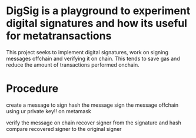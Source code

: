 # DigSig is a playground to experiment digital signatures and how its useful for metatransactions


This project seeks to implement digital signatures, work on signing messages offchain and verifying it on chain.
This tends to save gas and reduce the amount of transactions performed onchain.

# Procedure

create a message to sign
hash the message
sign the message offchain using ur private key!! on metamask

verify the message on chain
recover signer from the signature and hash
compare recovered signer to the original signer 
